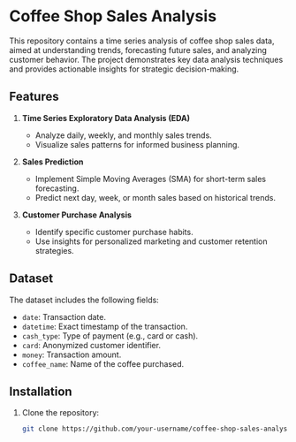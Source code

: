 # Coffee Shop Sales Analysis

This repository contains a time series analysis of coffee shop sales data, aimed at understanding trends, forecasting future sales, and analyzing customer behavior. The project demonstrates key data analysis techniques and provides actionable insights for strategic decision-making.

## Features

1. **Time Series Exploratory Data Analysis (EDA)**
   - Analyze daily, weekly, and monthly sales trends.
   - Visualize sales patterns for informed business planning.

2. **Sales Prediction**
   - Implement Simple Moving Averages (SMA) for short-term sales forecasting.
   - Predict next day, week, or month sales based on historical trends.

3. **Customer Purchase Analysis**
   - Identify specific customer purchase habits.
   - Use insights for personalized marketing and customer retention strategies.

## Dataset

The dataset includes the following fields:
- `date`: Transaction date.
- `datetime`: Exact timestamp of the transaction.
- `cash_type`: Type of payment (e.g., card or cash).
- `card`: Anonymized customer identifier.
- `money`: Transaction amount.
- `coffee_name`: Name of the coffee purchased.

## Installation

1. Clone the repository:
   ```bash
   git clone https://github.com/your-username/coffee-shop-sales-analysis.git
